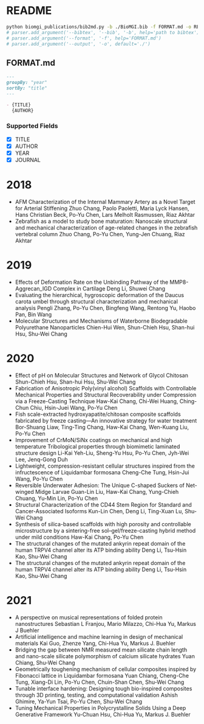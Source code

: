 
README
======

```bash
python biomgi_publications/bib2md.py -b ./BioMGI.bib -f FORMAT.md -o README.md
# parser.add_argument('--bibtex', '--bib', '-b', help='path to bibtex')
# parser.add_argument('--format', '-f', help='FORMAT.md')
# parser.add_argument('--output', '-o', default='./')
```

## FORMAT.md
```markdown
---
groupBy: "year"
sortBy: "title"
---

- {TITLE}
  {AUTHOR}
```

### Supported Fields
- [x] TITLE
- [x] AUTHOR
- [x] YEAR
- [x] JOURNAL

# 2018
  
- AFM Characterization of the Internal Mammary Artery as a Novel Target for Arterial Stiffening
  Zhuo Chang, Paolo Paoletti, Maria Lyck Hansen, Hans Christian Beck, Po-Yu Chen, Lars Melholt Rasmussen, Riaz Akhtar  
- Zebrafish as a model to study bone maturation: Nanoscale structural and mechanical characterization of age-related changes in the zebrafish vertebral column
  Zhuo Chang, Po-Yu Chen, Yung-Jen Chuang, Riaz Akhtar
# 2019
  
- Effects of Deformation Rate on the Unbinding Pathway of the MMP8-Aggrecan_IGD Complex in Cartilage
  Deng Li, Shuwei Chang  
- Evaluating the hierarchical, hygroscopic deformation of the Daucus carota umbel through structural characterization and mechanical analysis
  Pengli Zhang, Po-Yu Chen, Bingfeng Wang, Rentong Yu, Haobo Pan, Bin Wang  
- Molecular Structures and Mechanisms of Waterborne Biodegradable Polyurethane Nanoparticles
  Chien-Hui Wen, Shun-Chieh Hsu, Shan-hui Hsu, Shu-Wei Chang
# 2020
  
- Effect of pH on Molecular Structures and Network of Glycol Chitosan
  Shun-Chieh Hsu, Shan-hui Hsu, Shu-Wei Chang  
- Fabrication of Anisotropic Poly(vinyl alcohol) Scaffolds with Controllable Mechanical Properties and Structural Recoverability under Compression via a Freeze-Casting Technique
  Haw-Kai Chang, Chi-Wei Huang, Ching-Chun Chiu, Hsin-Juei Wang, Po-Yu Chen  
- Fish scale-extracted hydroxyapatite/chitosan composite scaffolds fabricated by freeze casting—An innovative strategy for water treatment
  Bor-Shuang Liaw, Ting-Ting Chang, Haw-Kai Chang, Wen-Kuang Liu, Po-Yu Chen  
- Improvement of CrMoN/SiNx coatings on mechanical and high temperature Tribological properties through biomimetic laminated structure design
  Li-Kai Yeh-Liu, Sheng-Yu Hsu, Po-Yu Chen, Jyh-Wei Lee, Jenq-Gong Duh  
- Lightweight, compression-resistant cellular structures inspired from the infructescence of Liquidambar formosana
  Cheng-Che Tung, Hsin-Jui Wang, Po-Yu Chen  
- Reversible Underwater Adhesion: The Unique C-shaped Suckers of Net-winged Midge Larvae
  Guan-Lin Liu, Haw-Kai Chang, Yung-Chieh Chuang, Yu-Min Lin, Po-Yu Chen  
- Structural Characterization of the CD44 Stem Region for Standard and Cancer-Associated Isoforms
  Kun-Lin Chen, Deng Li, Ting-Xuan Lu, Shu-Wei Chang  
- Synthesis of silica-based scaffolds with high porosity and controllable microstructure by a sintering-free sol–gel/freeze-casting hybrid method under mild conditions
  Haw-Kai Chang, Po-Yu Chen  
- The structural changes of the mutated ankyrin repeat domain of the human TRPV4 channel alter its ATP binding ability
  Deng Li, Tsu-Hsin Kao, Shu-Wei Chang  
- The structural changes of the mutated ankyrin repeat domain of the human TRPV4 channel alter its ATP binding ability
  Deng Li, Tsu-Hsin Kao, Shu-Wei Chang
# 2021
  
- A perspective on musical representations of folded protein nanostructures
  Sebastian L Franjou, Mario Milazzo, Chi-Hua Yu, Markus J Buehler  
- Artificial intelligence and machine learning in design of mechanical materials
  Kai Guo, Zhenze Yang, Chi-Hua Yu, Markus J. Buehler  
- Bridging the gap between NMR measured mean silicate chain length and nano-scale silicate polymorphism of calcium silicate hydrates
  Yuan Chiang, Shu-Wei Chang  
- Geometrically toughening mechanism of cellular composites inspired by Fibonacci lattice in Liquidambar formosana
  Yuan Chiang, Cheng-Che Tung, Xiang-Di Lin, Po-Yu Chen, Chuin-Shan Chen, Shu-Wei Chang  
- Tunable interface hardening: Designing tough bio-inspired composites through 3D printing, testing, and computational validation
  Ashish Ghimire, Ya-Yun Tsai, Po-Yu Chen, Shu-Wei Chang  
- Tuning Mechanical Properties in Polycrystalline Solids Using a Deep Generative Framework
  Yu-Chuan Hsu, Chi-Hua Yu, Markus J. Buehler
